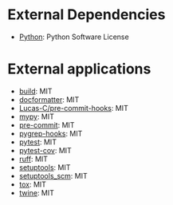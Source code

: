 <!--
 Copyright 2021 Antoine DECHAUME

 This work is licensed under the Creative Commons Attribution 4.0
 International License. To view a copy of this license, visit
 http://creativecommons.org/licenses/by/4.0/ or send a letter to Creative
 Commons, PO Box 1866, Mountain View, CA 94042, USA.
 -->

# External Dependencies

- [Python](http://python.org/): Python Software License

# External applications

- [build](https://pypa-build.readthedocs.io): MIT
- [docformatter](https://github.com/myint/docformatter): MIT
- [Lucas-C/pre-commit-hooks](https://github.com/Lucas-C/pre-commit-hooks): MIT
- [mypy](http://www.mypy-lang.org/): MIT
- [pre-commit](https://pre-commit.com): MIT
- [pygrep-hooks](https://github.com/pre-commit/pygrep-hooks): MIT
- [pytest](https://pytest.org): MIT
- [pytest-cov](https://pytest-cov.readthedocs.io): MIT
- [ruff](https://docs.astral.sh/ruff): MIT
- [setuptools](https://setuptools.readthedocs.io/): MIT
- [setuptools_scm](https://github.com/pypa/setuptools_scm/): MIT
- [tox](https://tox.wiki): MIT
- [twine](https://twine.readthedocs.io): MIT
